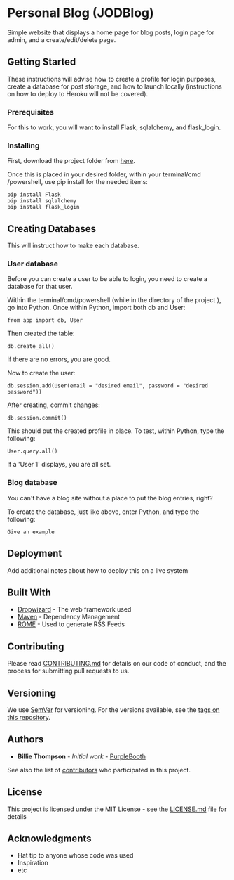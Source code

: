 # Personal Blog (JODBlog)

Simple website that displays a home page for blog posts, login page for
 admin, and a create/edit/delete page.

## Getting Started

These instructions will advise how to create a profile for login purposes, create a database for post storage, and how to launch locally
 (instructions on how to deploy to Heroku will not be covered).

### Prerequisites

For this to work, you will want to install Flask, sqlalchemy, and flask_login.

### Installing

First, download the project folder from [here](https://github.com/8BitJustin/personal-blog).

Once this is placed in your desired folder, within your terminal/cmd
/powershell, use pip install for the needed items:

```
pip install Flask
pip install sqlalchemy
pip install flask_login
```

## Creating Databases

This will instruct how to make each database.

### User database

Before you can create a user to be able to login, you need to create a
 database for that user.
 
Within the terminal/cmd/powershell (while in the directory of the project
), go into Python. Once within Python, import both db and User:

```
from app import db, User
```

Then created the table:

```
db.create_all()
```

If there are no errors, you are good.

Now to create the user:

```
db.session.add(User(email = "desired email", password = "desired password"))
```

After creating, commit changes:

```
db.session.commit()
```

This should put the created profile in place. To test, within Python, type
 the following:
 
```
User.query.all()
```

If a 'User 1' displays, you are all set.

### Blog database

You can't have a blog site without a place to put the blog entries, right?

To create the database, just like above, enter Python, and type the following:

```
Give an example
```

## Deployment

Add additional notes about how to deploy this on a live system

## Built With

* [Dropwizard](http://www.dropwizard.io/1.0.2/docs/) - The web framework used
* [Maven](https://maven.apache.org/) - Dependency Management
* [ROME](https://rometools.github.io/rome/) - Used to generate RSS Feeds

## Contributing

Please read [CONTRIBUTING.md](https://gist.github.com/PurpleBooth/b24679402957c63ec426) for details on our code of conduct, and the process for submitting pull requests to us.

## Versioning

We use [SemVer](http://semver.org/) for versioning. For the versions available, see the [tags on this repository](https://github.com/your/project/tags). 

## Authors

* **Billie Thompson** - *Initial work* - [PurpleBooth](https://github.com/PurpleBooth)

See also the list of [contributors](https://github.com/your/project/contributors) who participated in this project.

## License

This project is licensed under the MIT License - see the [LICENSE.md](LICENSE.md) file for details

## Acknowledgments

* Hat tip to anyone whose code was used
* Inspiration
* etc

